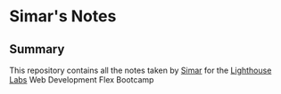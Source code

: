 # Simar's Notes

## Summary
This repository contains all the notes taken by [Simar](https://github.com/SimarpreetSidhu/lighthouse-web-notes) for the [Lighthouse Labs](https://www.lighthouselabs.ca/) Web Development Flex Bootcamp


